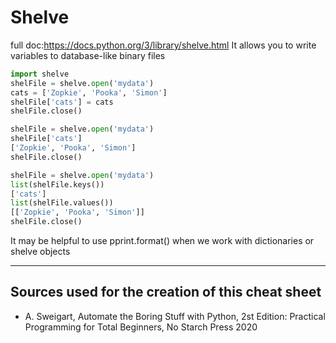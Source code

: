 # Shelve
full doc:https://docs.python.org/3/library/shelve.html
It allows you to write variables to database-like binary files
````python
import shelve
shelFile = shelve.open('mydata')
cats = ['Zopkie', 'Pooka', 'Simon']
shelFile['cats'] = cats
shelFile.close()

shelFile = shelve.open('mydata')
shelFile['cats']
['Zopkie', 'Pooka', 'Simon']
shelFile.close()

shelFile = shelve.open('mydata')
list(shelFile.keys())
['cats']
list(shelFile.values())
[['Zopkie', 'Pooka', 'Simon']]
shelFile.close()
````
It may be helpful to use pprint.format() when we work with dictionaries or shelve objects
___
## Sources used for the creation of this cheat sheet
- A. Sweigart, Automate the Boring Stuff with Python, 2st Edition:
    Practical Programming for Total Beginners, No Starch Press 2020

